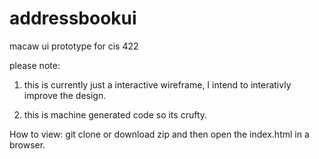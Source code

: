 # addressbookui
macaw ui prototype for cis 422

please note:

1. this is currently just a interactive wireframe, I intend to interativly improve the design. 

2. this is machine generated code so its crufty. 

How to view:
git clone or download zip and then open the index.html in a browser. 


